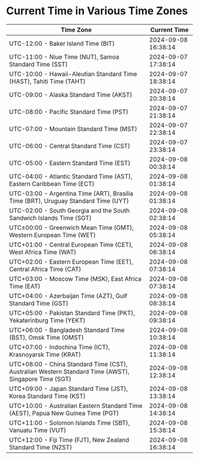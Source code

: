 # Current Time in Various Time Zones

| Time Zone | Current Time |
|-----------|--------------|
| UTC-12:00 - Baker Island Time (BIT) | 2024-09-08 16:38:14 |
| UTC-11:00 - Niue Time (NUT), Samoa Standard Time (SST) | 2024-09-07 17:38:14 |
| UTC-10:00 - Hawaii-Aleutian Standard Time (HAST), Tahiti Time (TAHT) | 2024-09-07 18:38:14 |
| UTC-09:00 - Alaska Standard Time (AKST) | 2024-09-07 20:38:14 |
| UTC-08:00 - Pacific Standard Time (PST) | 2024-09-07 21:38:14 |
| UTC-07:00 - Mountain Standard Time (MST) | 2024-09-07 22:38:14 |
| UTC-06:00 - Central Standard Time (CST) | 2024-09-07 23:38:14 |
| UTC-05:00 - Eastern Standard Time (EST) | 2024-09-08 00:38:14 |
| UTC-04:00 - Atlantic Standard Time (AST), Eastern Caribbean Time (ECT) | 2024-09-08 01:38:14 |
| UTC-03:00 - Argentina Time (ART), Brasília Time (BRT), Uruguay Standard Time (UYT) | 2024-09-08 01:38:14 |
| UTC-02:00 - South Georgia and the South Sandwich Islands Time (SGT) | 2024-09-08 02:38:14 |
| UTC±00:00 - Greenwich Mean Time (GMT), Western European Time (WET) | 2024-09-08 05:38:14 |
| UTC+01:00 - Central European Time (CET), West Africa Time (WAT) | 2024-09-08 06:38:14 |
| UTC+02:00 - Eastern European Time (EET), Central Africa Time (CAT) | 2024-09-08 07:38:14 |
| UTC+03:00 - Moscow Time (MSK), East Africa Time (EAT) | 2024-09-08 07:38:14 |
| UTC+04:00 - Azerbaijan Time (AZT), Gulf Standard Time (GST) | 2024-09-08 08:38:14 |
| UTC+05:00 - Pakistan Standard Time (PKT), Yekaterinburg Time (YEKT) | 2024-09-08 09:38:14 |
| UTC+06:00 - Bangladesh Standard Time (BST), Omsk Time (OMST) | 2024-09-08 10:38:14 |
| UTC+07:00 - Indochina Time (ICT), Krasnoyarsk Time (KRAT) | 2024-09-08 11:38:14 |
| UTC+08:00 - China Standard Time (CST), Australian Western Standard Time (AWST), Singapore Time (SGT) | 2024-09-08 12:38:14 |
| UTC+09:00 - Japan Standard Time (JST), Korea Standard Time (KST) | 2024-09-08 13:38:14 |
| UTC+10:00 - Australian Eastern Standard Time (AEST), Papua New Guinea Time (PGT) | 2024-09-08 14:38:14 |
| UTC+11:00 - Solomon Islands Time (SBT), Vanuatu Time (VUT) | 2024-09-08 15:38:14 |
| UTC+12:00 - Fiji Time (FJT), New Zealand Standard Time (NZST) | 2024-09-08 16:38:14 |
